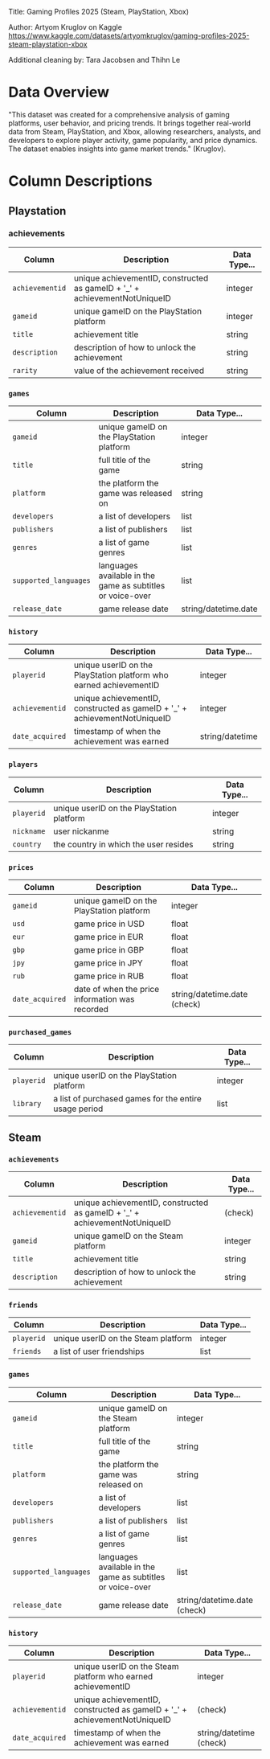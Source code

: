 
Title: Gaming Profiles 2025 (Steam, PlayStation, Xbox)

Author: Artyom Kruglov on Kaggle https://www.kaggle.com/datasets/artyomkruglov/gaming-profiles-2025-steam-playstation-xbox

Additional cleaning by: Tara Jacobsen and Thihn Le 

# Data Overview

"This dataset was created for a comprehensive analysis of gaming platforms, user behavior, and pricing trends. It brings together real-world data from Steam, PlayStation, and Xbox, allowing researchers, analysts, and developers to explore player activity, game popularity, and price dynamics. The dataset enables insights into game market trends." (Kruglov). 



# Column Descriptions

## Playstation

### achievements
| Column | Description | Data Type... |
|----------|----------|----------|
| `achievementid` | unique achievementID, constructed as gameID + '_' + achievementNotUniqueID | integer | 
| `gameid` | unique gameID on the PlayStation platform | integer |
| `title` |  achievement title | string |
| `description` | description of how to unlock the achievement | string |
| `rarity` | value of the achievement received | string |

### `games` 
| Column | Description | Data Type... |
|----------|----------|----------|
| `gameid` | unique gameID on the PlayStation platform | integer |
| `title` | full title of the game | string |
| `platform` | the platform the game was released on | string |
| `developers` | a list of developers | list |
| `publishers` | a list of publishers | list |
| `genres` | a list of game genres | list |
| `supported_languages` | languages available in the game as subtitles or voice-over | list |
| `release_date` | game release date | string/datetime.date |

### `history`
| Column | Description | Data Type... |
|----------|----------|----------|
| `playerid` | unique userID on the PlayStation platform who earned achievementID | integer |
| `achievementid` | unique achievementID, constructed as gameID + '_' + achievementNotUniqueID | integer |
| `date_acquired` | timestamp of when the achievement was earned | string/datetime |

### `players`
| Column | Description | Data Type... |
|----------|----------|----------|
| `playerid` | unique userID on the PlayStation platform | integer |
| `nickname` | user nickanme | string |
| `country` | the country in which the user resides | string |

### `prices`
| Column | Description | Data Type... |
|----------|----------|----------|
| `gameid` | unique gameID on the PlayStation platform | integer |
| `usd` | game price in USD | float |
| `eur` | game price in EUR | float |
| `gbp` | game price in GBP | float |
| `jpy` | game price in JPY | float |
| `rub` | game price in RUB | float |
| `date_acquired` | date of when the price information was recorded | string/datetime.date (check) |

### `purchased_games`
| Column | Description | Data Type... |
|----------|----------|----------|
| `playerid` | unique userID on the PlayStation platform | integer |
| `library` | a list of purchased games for the entire usage period | list |

## Steam

### `achievements`
| Column | Description | Data Type... |
|----------|----------|----------|
| `achievementid` | unique achievementID, constructed as gameID + '_' + achievementNotUniqueID | (check) | 
| `gameid` | unique gameID on the Steam platform | integer |
| `title` |  achievement title | string |
| `description` | description of how to unlock the achievement | string |

### `friends`
| Column | Description | Data Type... |
|----------|----------|----------|
| `playerid` | unique userID on the Steam platform | integer | 
| `friends` | a list of user friendships | list |

### `games` 
| Column | Description | Data Type... |
|----------|----------|----------|
| `gameid` | unique gameID on the Steam platform | integer |
| `title` | full title of the game | string |
| `platform` | the platform the game was released on | string |
| `developers` | a list of developers | list |
| `publishers` | a list of publishers | list |
| `genres` | a list of game genres | list |
| `supported_languages` | languages available in the game as subtitles or voice-over | list |
| `release_date` | game release date | string/datetime.date (check) |

### `history`
| Column | Description | Data Type... |
|----------|----------|----------|
| `playerid` | unique userID on the Steam platform who earned achievementID | integer |
| `achievementid` | unique achievementID, constructed as gameID + '_' + achievementNotUniqueID | (check) |
| `date_acquired` | timestamp of when the achievement was earned | string/datetime (check) |
